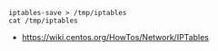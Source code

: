 ```
iptables-save > /tmp/iptables
cat /tmp/iptables
```

- https://wiki.centos.org/HowTos/Network/IPTables
